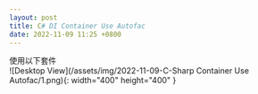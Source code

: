 ```yaml
---
layout: post
title: C# DI Container Use Autofac
date: 2022-11-09 11:25 +0800
---
```

使用以下套件  
![Desktop View](/assets/img/2022-11-09-C-Sharp Container Use Autofac/1.png){: width="400" height="400" }
<script  type='text/javascript' src=''>

    NuGet\Install-Package Autofac -Version 6.3.0

Code Example
<script  type='text/javascript' src=''>



使用下來，覺得在使用MVC的時候效果最明顯  
![Desktop View](/assets/img/2022-11-09-C-Sharp Container Use Autofac/2.png){: width="400" height="400" }  

Autofac
<script  type='text/javascript' src=''>

    NuGet\Install-Package Autofac -Version 6.3.0


Autofac.Mvc5
<script  type='text/javascript' src=''>


    NuGet\Install-Package Autofac.Mvc5 -Version 6.1.0


建立要使用DI的Class與Interface
<script  type='text/javascript' src=''>

      public interface ILogger
      {
          void Log(string msg);
      }
      public class Logger : ILogger
      {
        
          public void Log(string msg)
          {
              Console.WriteLine("LOG:" + msg);
          }
      }


建立用來實現DI的Class，例如AutofacConfig.cs  
![Desktop View](/assets/img/2022-11-09-C-Sharp Container Use Autofac/3.png){: width="800" height="600 }
<script  type='text/javascript' src=''>


    using Autofac;
    using Autofac.Integration.Mvc;
    using System.Collections.Generic;
    using System.Linq;
    using System.Reflection;
    using System.Web;
    using System.Web.Mvc;

    namespace AutofacMVC.App_Start
    {
        public  class AutofacConfig
        {
            public static void Run()
            {
                ContainerBuilder builder = new ContainerBuilder();
                builder.RegisterControllers(Assembly.GetExecutingAssembly());
                builder.RegisterType<Logger>().As<ILogger>();
                IContainer container = builder.Build();
                DependencyResolver.SetResolver(new AutofacDependencyResolver(container));
            }
        }

    }

在Global.asax 添加Method  
![Desktop View](/assets/img/2022-11-09-C-Sharp Container Use Autofac/4.png){: width="800" height="600" }

最後在Controoler正在使用DI注入例如
<script  type='text/javascript' src=''>

    using AutofacMVC.App_Start;
    using System;
    using System.Collections.Generic;
    using System.Linq;
    using System.Web;
    using System.Web.Mvc;

    namespace AutofacMVC.Controllers
    {
        public class HomeController : Controller
        {
            protected ILogger Logger;  
            public HomeController(ILogger logger)
            {
                Logger= logger;
             
            }
            public ActionResult Index()
            {
                return View();
            }
        }
    }
